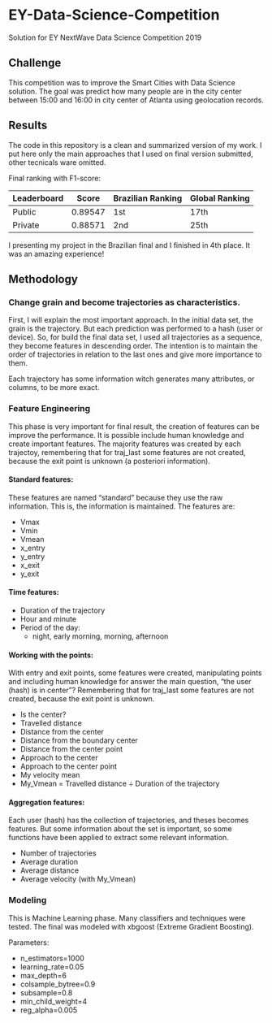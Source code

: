 # EY-Data-Science-Competition
Solution for EY NextWave Data Science Competition 2019

## Challenge
This competition was to improve the Smart Cities with Data Science solution. The goal was predict how many people are in the city center between 15:00 and 16:00 in city center of Atlanta using geolocation records.

## Results
The code in this repository is a clean and summarized version of my work. I put here only the main approaches that I used on final version submitted, other tecnicals ware omitted.

Final ranking with F1-score:

|Leaderboard     |Score     |Brazilian Ranking| Global Ranking|
|----------------|----------|-----------------|---------------|
|Public          |0.89547   |1st              |17th           |
|Private         |0.88571   |2nd              |25th           |

I presenting my project in the Brazilian final and I finished in 4th place. It was an amazing experience!

## Methodology

### Change grain and become trajectories as characteristics. 
First, I will explain the most important approach. In the initial data set, the grain is the trajectory. But each prediction was performed to a hash (user or device). So, for build the final data set, I used all trajectories as a sequence, they become features in descending order. The intention is to maintain the order of trajectories in relation to the last ones and give more importance to them.

Each trajectory has some information witch generates many attributes, or columns, to be more exact. 

### Feature Engineering
This phase is very important for final result, the creation of features can be improve the performance. It is possible include human knowledge and create important features. The majority features was created by each trajectoy, remembering that for traj_last some features are not created, because the exit point is unknown (a posteriori information).

#### Standard features:
These features are named “standard” because they use the raw information. This is, the information is maintained.
The features are:
- Vmax
- Vmin
- Vmean
- x_entry
- y_entry
- x_exit
- y_exit

#### Time features:
- Duration of the trajectory
- Hour and minute
- Period of the day:
  - night, early morning, morning, afternoon

#### Working with the points:
With entry and exit points, some features were created, manipulating points and including human knowledge for answer the main question, “the user (hash) is in center”? 
Remembering that for traj_last some features are not created, because the exit point is unknown.

- Is the center?
- Travelled distance
- Distance from the center
- Distance from the boundary center
- Distance from the center point
- Approach to the center
- Approach to the center point
- My velocity mean
- My_Vmean = Travelled distance ÷ Duration of the trajectory

#### Aggregation features:
Each user (hash) has the collection of trajectories, and theses becomes features. But some information about the set is important, so some functions have been applied to extract some relevant information.
- Number of trajectories
- Average duration
- Average distance
- Average velocity (with My_Vmean)

### Modeling
This is Machine Learning phase. Many classifiers and techniques were tested. The final was modeled with xbgoost (Extreme Gradient Boosting). 

Parameters:
- n_estimators=1000
- learning_rate=0.05
- max_depth=6
- colsample_bytree=0.9 
- subsample=0.8
- min_child_weight=4
- reg_alpha=0.005
